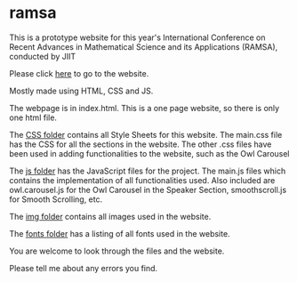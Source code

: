 # ramsa

This is a prototype website for this year's International Conference on Recent Advances in Mathematical Science and its Applications (RAMSA), conducted by JIIT

Please click [here](https://sakurakhadag.github.io/ramsa/) to go to the website.

Mostly made using HTML, CSS and JS.

The webpage is in index.html.
This is a one page website, so there is only one html file.

The [CSS folder](css/) contains all Style Sheets for this website.
  The main.css file has the CSS for all the sections in the website.
  The other .css files have been used in adding functionalities to the website, such as the Owl Carousel
  
The [js folder](js/) has the JavaScript files for the project.
  The main.js files which contains the implementation of all functionalities used.
  Also included are owl.carousel.js for the Owl Carousel in the Speaker Section, smoothscroll.js for Smooth Scrolling, etc.
  
The [img folder](img/) contains all images used in the website.
  
The [fonts folder](fonts/) has a listing of all fonts used in the website.

You are welcome to look through the files and the website.

Please tell me about any errors you find. 
